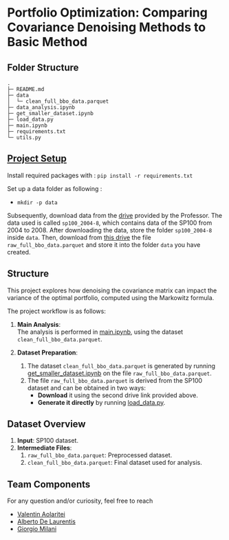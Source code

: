 # Portfolio Optimization: Comparing Covariance Denoising Methods to Basic Method

## Folder Structure

```
.
├─ README.md
├─ data
│  └─ clean_full_bbo_data.parquet
├─ data_analysis.ipynb
├─ get_smaller_dataset.ipynb
├─ load_data.py
├─ main.ipynb
├─ requirements.txt
└─ utils.py

```




## [Project Setup](#setup)
Install required packages with :
`pip install -r requirements.txt`

Set up a data folder as following : 
- `mkdir -p data`
  
Subsequently, download data from the [drive](https://drive.switch.ch/index.php/s/0X3Je6DauQRzD2r) provided by the Professor. The data used is called `sp100_2004-8`, which contains data of the SP100 from 2004 to 2008. After downloading the data, store the folder `sp100_2004-8` inside `data`.
Then, download from [this drive](https://drive.google.com/file/d/1SrcHEkzGBf8P73Pl8ty7U_4VPUHuJvfm/view?usp=sharing) the file `raw_full_bbo_data.parquet` and store it into the folder `data` you have created.

## Structure
This project explores how denoising the covariance matrix can impact the variance of the optimal portfolio, computed using the Markowitz formula.

The project workflow is as follows:
1. **Main Analysis**:  
   The analysis is performed in [main.ipynb](https://github.com/valee99/FIN-525-Project/blob/main/main.ipynb), using the dataset `clean_full_bbo_data.parquet`.

2. **Dataset Preparation**:  
   1. The dataset `clean_full_bbo_data.parquet` is generated by running [get_smaller_dataset.ipynb](https://github.com/valee99/FIN-525-Project/blob/main/get_smaller_dataset.ipynb) on the file `raw_full_bbo_data.parquet`.
   2. The file `raw_full_bbo_data.parquet` is derived from the SP100 dataset and can be obtained in two ways:
      - **Download** it using the second drive link provided above.  
      - **Generate it directly** by running [load_data.py](https://github.com/valee99/FIN-525-Project/blob/main/load_data.py).

## Dataset Overview

1. **Input**: SP100 dataset.  
2. **Intermediate Files**:  
   1. `raw_full_bbo_data.parquet`: Preprocessed dataset.  
   2. `clean_full_bbo_data.parquet`: Final dataset used for analysis.

## Team Components
For any question and/or curiosity, feel free to reach
* [Valentin Aolaritei](mailto:valentin.aolaritei@epfl.ch)
* [Alberto De Laurentis](mailto:alberto.delaurentis@epfl.ch)
* [Giorgio Milani](mailto:giorgio.milani@epfl.ch)
